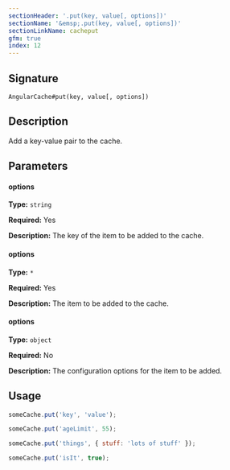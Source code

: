 ```yaml
---
sectionHeader: '.put(key, value[, options])'
sectionName: '&emsp;.put(key, value[, options])'
sectionLinkName: cacheput
gfm: true
index: 12
---
```

## Signature
`AngularCache#put(key, value[, options])`

## Description
Add a key-value pair to the cache.

## Parameters

#### options
__Type:__ `string`

__Required:__ Yes

__Description:__ The key of the item to be added to the cache.

#### options
__Type:__ `*`

__Required:__ Yes

__Description:__ The item to be added to the cache.

#### options
__Type:__ `object`

__Required:__ No

__Description:__ The configuration options for the item to be added.

## Usage

```javascript
someCache.put('key', 'value');

someCache.put('ageLimit', 55);

someCache.put('things', { stuff: 'lots of stuff' });

someCache.put('isIt', true);
```
